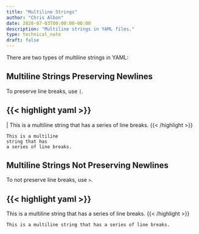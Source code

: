 ```yaml
---
title: "Multiline Strings"
author: "Chris Albon"
date: 2020-07-03T00:00:00-00:00
description: "Multiline strings in YAML files."
type: technical_note
draft: false
---
```


There are two types of multiline strings in YAML:

## Multiline Strings Preserving Newlines

To preserve line breaks, use `|`.

{{< highlight yaml >}}
---
|
This is a multiline
string that has
a series of line breaks.
{{< /highlight >}}
```
This is a multiline
string that has
a series of line breaks.
```

## Multiline Strings Not Preserving Newlines

To not preserve line breaks, use `>`.

{{< highlight yaml >}}
---
>
This is a multiline
string that has
a series of line breaks.
{{< /highlight >}}
```
This is a multiline string that has a series of line breaks.
```